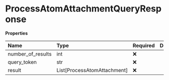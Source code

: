 # ProcessAtomAttachmentQueryResponse

**Properties**

| Name              | Type                        | Required | Description |
| :---------------- | :-------------------------- | :------- | :---------- |
| number_of_results | int                         | ❌       |             |
| query_token       | str                         | ❌       |             |
| result            | List[ProcessAtomAttachment] | ❌       |             |

